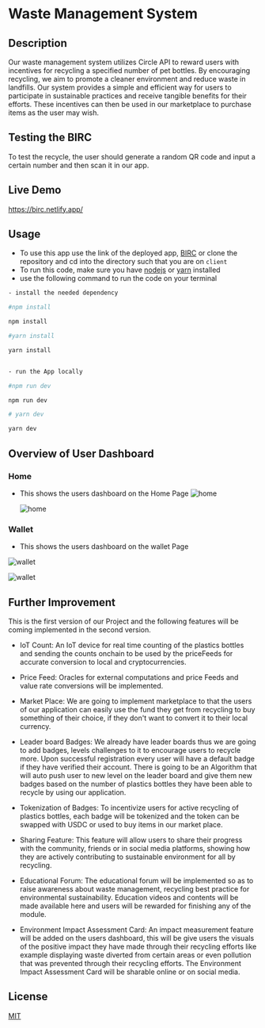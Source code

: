 # Waste Management System

## Description

Our waste management system utilizes Circle API to reward users with incentives for recycling a specified number of pet bottles.
By encouraging recycling, we aim to promote a cleaner environment and reduce waste in landfills. Our system provides a simple and efficient way for users to participate in sustainable practices and receive tangible benefits for their efforts.
These incentives can then be used in our marketplace to purchase items as the user may wish.

## Testing the BIRC 


To test the recycle, the user should generate a random QR code and input a certain number and then scan it in our app. 


## Live Demo

https://birc.netlify.app/

## Usage

- To use this app use the link of the deployed app, [BIRC](https://birc.netlify.app/) or clone the repository and cd into the directory such that you are on `client`
- To run this code, make sure you have [nodejs](https://nodejs.org) or [yarn](https://yarnpkg.com/) installed
- use the following command to run the code on your terminal

```bash
- install the needed dependency

#npm install

npm install

#yarn install

yarn install


- run the App locally

#npm run dev

npm run dev

# yarn dev

yarn dev

```

## Overview of User Dashboard

### Home

- This shows the users dashboard on the Home Page
  ![home](https://res.cloudinary.com/dmvq671my/image/upload/v1684608287/home01_vcpnyd.png)

  ![home](https://res.cloudinary.com/dmvq671my/image/upload/v1684608399/home02_bdt9wb.png)

### Wallet

- This shows the users dashboard on the wallet Page

![wallet](https://res.cloudinary.com/dmvq671my/image/upload/v1684608399/wallet01_rpzlur.png)

![wallet](https://res.cloudinary.com/dmvq671my/image/upload/v1684608399/wallet02_grg6py.png)

## Further Improvement

This is the first version of our Project and the following features will be coming implemented in the second version.

- IoT Count: An IoT device for real time counting of the plastics bottles and sending the counts onchain to be used by the priceFeeds for accurate conversion to local and cryptocurrencies.

- Price Feed: Oracles for external computations and price Feeds and value rate conversions will be implemented.

- Market Place: We are going to implement marketplace to that the users of our application can easily use the fund they get from recycling to buy something of their choice, if they don't want to convert it to their local currency.

- Leader board Badges: We already have leader boards thus we are going to add badges, levels challenges to it to encourage users to recycle more.
  Upon successful registration every user will have a default badge if they have verified their account.
  There is going to be an Algorithm that will auto push user to new level on the leader board and give them new badges based on the number of plastics bottles they have been able to recycle by using our application.

- Tokenization of Badges: To incentivize users for active recycling of plastics bottles, each badge will be tokenized and the token can be swapped with USDC or used to buy items in our market place.

- Sharing Feature: This feature will allow users to share their progress with the community, friends or in social media platforms, showing how they are actively contributing to sustainable environment for all by recycling.

- Educational Forum: The educational forum will be implemented so as to raise awareness about waste management, recycling best practice for environmental sustainability. Education videos and contents will be made available here and users will be rewarded for finishing any of the module.

- Environment Impact Assessment Card: An impact measurement feature will be added on the users dashboard, this will be give users the visuals of the positive impact they have made through their recycling efforts like example displaying waste diverted from certain areas or even pollution that was prevented through their recycling efforts. The Environment Impact Assessment Card will be sharable online or on social media.

## License

[MIT](https://choosealicense.com/licenses/mit/)
